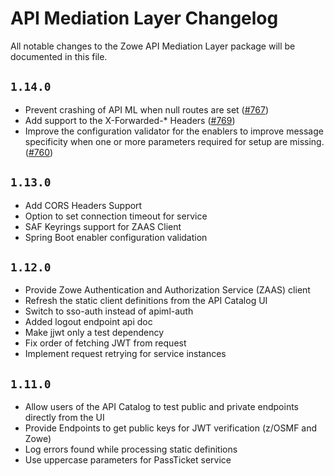# API Mediation Layer Changelog

All notable changes to the Zowe API Mediation Layer package will be documented in this file.
## `1.14.0`

- Prevent crashing of API ML when null routes are set ([#767](https://github.com/zowe/api-layer/pull/767))
- Add support to the X-Forwarded-* Headers ([#769](https://github.com/zowe/api-layer/pull/769))
- Improve the configuration validator for the enablers to improve message specificity when one or more parameters required for setup are missing. ([#760](https://github.com/zowe/api-layer/pull/760))

## `1.13.0`

- Add CORS Headers Support 
- Option to set connection timeout for service
- SAF Keyrings support for ZAAS Client
- Spring Boot enabler configuration validation

## `1.12.0`

- Provide Zowe Authentication and Authorization Service (ZAAS) client
- Refresh the static client definitions from the API Catalog UI
- Switch to sso-auth instead of apiml-auth
- Added logout endpoint api doc
- Make jjwt only a test dependency
- Fix order of fetching JWT from request
- Implement request retrying for service instances

## `1.11.0`

- Allow users of the API Catalog to test public and private endpoints directly from the UI
- Provide Endpoints to get public keys for JWT verification (z/OSMF and Zowe)
- Log errors found while processing static definitions
- Use uppercase parameters for PassTicket service
